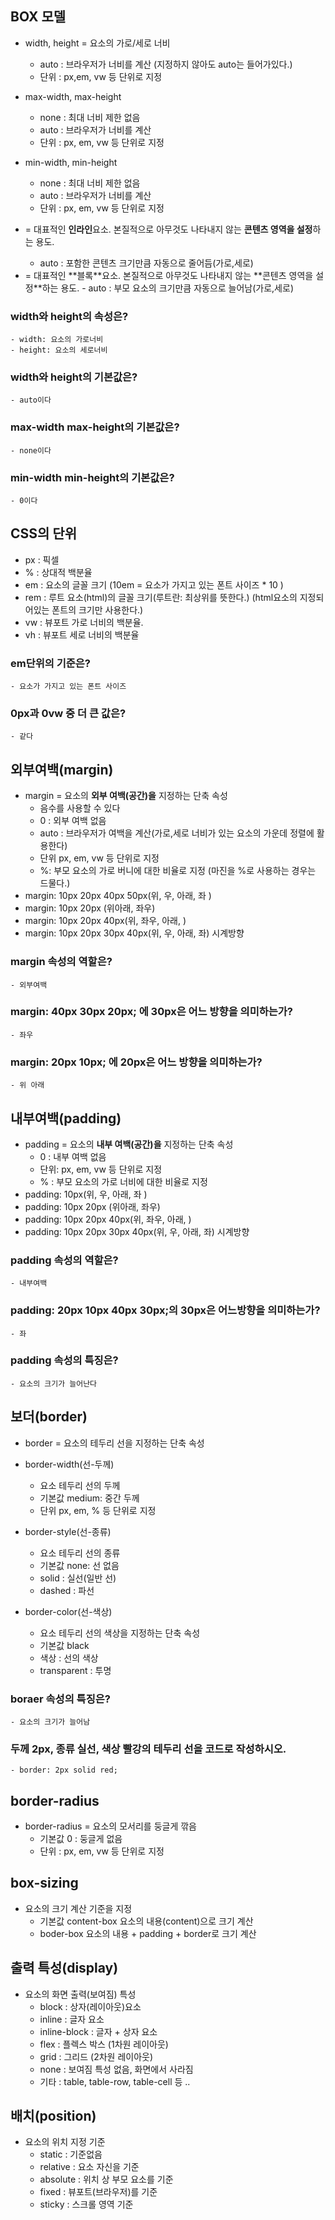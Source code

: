 ## BOX 모델

- width, height = 요소의 가로/세로 너비
    - auto : 브라우저가 너비를 계산 (지정하지 않아도 auto는 들어가있다.)
    - 단위 : px,em, vw 등 단위로 지정

- max-width, max-height
    - none : 최대 너비 제한 없음
    - auto : 브라우저가 너비를 계산
    - 단위 : px, em, vw 등 단위로 지정

- min-width, min-height
    - none : 최대 너비 제한 없음
    - auto : 브라우저가 너비를 계산
    - 단위 : px, em, vw 등 단위로 지정


- <span></span> = 대표적인 **인라인**요소. 본질적으로 아무것도 나타내지 않는 **콘텐츠 영역을 설정**하는 용도.   
    - auto : 포함한 콘텐츠 크기만큼 자동으로 줄어듬(가로,세로)

- <div></div> = 대표적인 **블록**요소. 본질적으로 아무것도 나타내지 않는 **콘텐츠 영역을 설정**하는 용도.
    - auto : 부모 요소의 크기만큼 자동으로 늘어남(가로,세로)

### width와 height의 속성은?
    - width: 요소의 가로너비
    - height: 요소의 세로너비

### width와 height의 기본값은?
    - auto이다

### max-width max-height의 기본값은?
    - none이다

### min-width min-height의 기본값은?
    - 0이다

## CSS의 단위

- px : 픽셀
- % : 상대적 백분율
- em : 요소의 글꼴 크기 (10em = 요소가 가지고 있는 폰트 사이즈 * 10 )
- rem : 루트 요소(html)의 글꼴 크기(루트란: 최상위를 뜻한다.) (html요소의 지정되어있는 폰트의 크기만 사용한다.)
- vw : 뷰포트 가로 너비의 백분율. 
- vh : 뷰포트 세로 너비의 백분율

### em단위의 기준은?
    - 요소가 가지고 있는 폰트 사이즈 

### 0px과 0vw 중 더 큰 값은?
    - 같다

## 외부여백(margin)

- margin = 요소의 **외부 여백(공간)을** 지정하는 단축 속성
    - 음수를 사용할 수 있다
    - 0 : 외부 여백 없음
    - auto : 브라우저가 여백을 계산(가로,세로 너비가 있는 요소의 가운데 정렬에 활용한다)
    - 단위 px, em, vw 등 단위로 지정
    - %: 부모 요소의 가로 버니에 대한 비율로 지정 (마진을 %로 사용하는 경우는 드물다.)
- margin: 10px 20px 40px 50px(위, 우, 아래, 좌 ) 
- margin: 10px 20px (위아래, 좌우) 
- margin: 10px 20px 40px(위, 좌우, 아래, ) 
- margin: 10px 20px 30px 40px(위, 우, 아래, 좌) 시계방향

### margin 속성의 역할은?
    - 외부여백

### margin: 40px 30px 20px; 에 30px은 어느 방향을 의미하는가?
    - 좌우

### margin:  20px 10px; 에 20px은 어느 방향을 의미하는가?
    - 위 아래

## 내부여백(padding)

- padding = 요소의 **내부 여백(공간)을** 지정하는 단축 속성
    - 0 : 내부 여백 없음
    - 단위: px, em, vw 등 단위로 지정
    - % : 부모 요소의 가로 너비에 대한 비율로 지정
- padding: 10px(위, 우, 아래, 좌 ) 
- padding: 10px 20px (위아래, 좌우) 
- padding: 10px 20px 40px(위, 좌우, 아래, ) 
- padding: 10px 20px 30px 40px(위, 우, 아래, 좌) 시계방향

### padding 속성의 역할은?
    - 내부여백

### padding: 20px 10px 40px 30px;의 30px은 어느방향을 의미하는가?
    - 좌

### padding 속성의 특징은?
    - 요소의 크기가 늘어난다


## 보더(border)

- border = 요소의 테두리 선을 지정하는 단축 속성

- border-width(선-두께)
    - 요소 테두리 선의 두께
    - 기본값 medium: 중간 두께
    - 단위 px, em, % 등 단위로 지정 
    
- border-style(선-종류)
    - 요소 테두리 선의 종류
    - 기본값 none: 선 없음
    - solid : 실선(일반 선)
    - dashed : 파선

- border-color(선-색상)
    - 요소 테두리 선의 색상을 지정하는 단축 속성
    - 기본값 black
    - 색상 : 선의 색상
    - transparent : 투명
    
### boraer 속성의 특징은?
    - 요소의 크기가 늘어남

### 두께 2px, 종류 실선, 색상 빨강의 테두리 선을 코드로 작성하시오.
    - border: 2px solid red;

## border-radius

- border-radius = 요소의 모서리를 둥글게 깎음
    - 기본값 0 : 둥글게 없음
    - 단위 : px, em, vw 등 단위로 지정

## box-sizing

- 요소의 크기 계산 기준을 지정
    - 기본값 content-box 요소의 내용(content)으로 크기 계산
    - boder-box 요소의 내용 + padding + border로 크기 계산

## 출력 특성(display)

- 요소의 화면 출력(보여짐) 특성
    - block : 상자(레이아웃)요소
    - inline : 글자 요소
    - inline-block : 글자 + 상자 요소
    - flex : 플렉스 박스 (1차원 레이아웃)
    - grid : 그리드 (2차원 레이아웃)
    - none : 보여짐 특성 없음, 화면에서 사라짐
    - 기타 : table, table-row, table-cell 등 ..


## 배치(position)

- 요소의 위치 지정 기준
    - static : 기준없음
    - relative : 요소 자신을 기준
    - absolute : 위치 상 부모 요소를 기준
    - fixed : 뷰포트(브라우저)를 기준
    - sticky : 스크롤 영역 기준